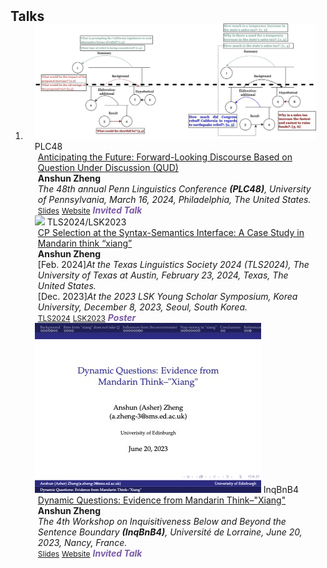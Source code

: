 <h2 id="Talks" style="margin: 2px 0px -15px;">Talks</h2>

<div class="publications">
<ol class="bibliography">


<li>
<div class="pub-row">

  <div class="col-sm-3 abbr" style="position: relative;padding-right: 15px;padding-left: 15px;">
    <img src="assets/img/rst_comp.jpg" class="teaser img-fluid z-depth-1">
    <abbr class="badge">PLC48</abbr>
  </div>

  <div class="col-sm-9" style="position: relative;padding-right: 15px;padding-left: 20px;">
    <div class="title"><a href="https://www.ling.upenn.edu/Events/PLC/plc48/" target="_blank">Anticipating the Future: Forward-Looking Discourse Based on Question Under Discussion (QUD)</a></div>
    <div class="author"><strong>Anshun Zheng</strong></div>
    <div class="periodical"><em>The 48th annual Penn Linguistics Conference <strong>(PLC48)</strong>, University of Pennsylvania, March 16, 2024, Philadelphia, The United States.</em></div>
    <div class="links">
      <a href="" class="btn btn-sm z-depth-0" role="button" target="_blank" style="font-size:12px;">Slides</a>
      <a href="https://www.ling.upenn.edu/Events/PLC/plc48/" class="btn btn-sm z-depth-0" role="button" target="_blank" style="font-size:12px;">Website</a>
      <strong><i style="color:#7b5aa6">Invited Talk</i></strong>
    </div>
  </div>
</div>

<div class="pub-row">

  <div class="col-sm-3 abbr" style="position: relative;padding-right: 15px;padding-left: 15px;">
    <img src="assets/img/Mandarin_ICH_poster.jpg" class="teaser img-fluid z-depth-1">
    <abbr class="badge">TLS2024/LSK2023</abbr>
  </div>

  <div class="col-sm-9" style="position: relative;padding-right: 15px;padding-left: 20px;">
    <div class="title"><a href="assets/img/LSK_poster.jpeg" target="_blank">CP Selection at the Syntax-Semantics Interface: A Case Study in Mandarin think “xiang”</a></div>
    <div class="author"><strong>Anshun Zheng</strong></div>
    <div class="periodical">[Feb. 2024]<em>At the Texas Linguistics Society 2024 (TLS2024), The University of Texas at Austin, February 23, 2024, Texas, The United States.</em></div>
    <div class="periodical">[Dec. 2023]<em>At the 2023 LSK Young Scholar Symposium, Korea University, December 8, 2023, Seoul, South Korea.</em></div>
    <div class="links">
      <!-- <a href="assets/files/Mandarin_ICH_poster.pdf" class="btn btn-sm z-depth-0" role="button" target="_blank" style="font-size:12px;">PDF</a>  -->
      <a href="assets/files/Mandarin_ICH_poster_TLS.pdf" class="btn btn-sm z-depth-0" role="button" target="_blank" style="font-size:12px;">TLS2024</a>
      <a href="assets/files/Mandarin_ICH_poster.pdf" class="btn btn-sm z-depth-0" role="button" target="_blank" style="font-size:12px;">LSK2023</a>
      <strong><i style="color:#7b5aa6">Poster</i></strong>
      <!-- <a href="https://github.com/Hanchao-Zhang/K-Tensors" class="btn btn-sm z-depth-0" role="button" target="_blank" style="font-size:12px;">Code</a> -->
      <!-- <a href="https://pypi.org/project/KTensors/" class="btn btn-sm z-depth-0" role="button" target="_blank" style="font-size:12px;">Package</a> -->
    </div>
  </div>
</div>

<div class="pub-row">

  <div class="col-sm-3 abbr" style="position: relative;padding-right: 15px;padding-left: 15px;">
    <img src="assets/img/DQslides2.jpg" class="teaser img-fluid z-depth-1">
    <abbr class="badge">InqBnB4</abbr>
  </div>

  <div class="col-sm-9" style="position: relative;padding-right: 15px;padding-left: 20px;">
    <div class="title"><a href="https://iwcs2023.loria.fr/inqbnb4-inquisitiveness-below-and-beyond-the-sentence-boundary/" target="_blank">Dynamic Questions: Evidence from Mandarin Think–"Xiang"</a></div>
    <div class="author"><strong>Anshun Zheng</strong></div>
    <div class="periodical"><em>The 4th Workshop on Inquisitiveness Below and Beyond the Sentence Boundary <strong>(InqBnB4)</strong>, Université de Lorraine, June 20, 2023, Nancy, France.</em></div>
    <div class="links">
      <a href="assets/files/DQslides.pdf" class="btn btn-sm z-depth-0" role="button" target="_blank" style="font-size:12px;">Slides</a>
      <!-- <a href="https://github.com/Hanchao-Zhang/K-Tensors" class="btn btn-sm z-depth-0" role="button" target="_blank" style="font-size:12px;">Code</a> -->
      <!-- <a href="https://pypi.org/project/KTensors/" class="btn btn-sm z-depth-0" role="button" target="_blank" style="font-size:12px;">Package</a> -->
      <a href="https://iwcs2023.loria.fr/inqbnb4-inquisitiveness-below-and-beyond-the-sentence-boundary/" class="btn btn-sm z-depth-0" role="button" target="_blank" style="font-size:12px;">Website</a>
      <strong><i style="color:#7b5aa6">Invited Talk</i></strong>
    </div>
  </div>
</div>
</li>
<!-- <br> -->
</ol>
</div>
